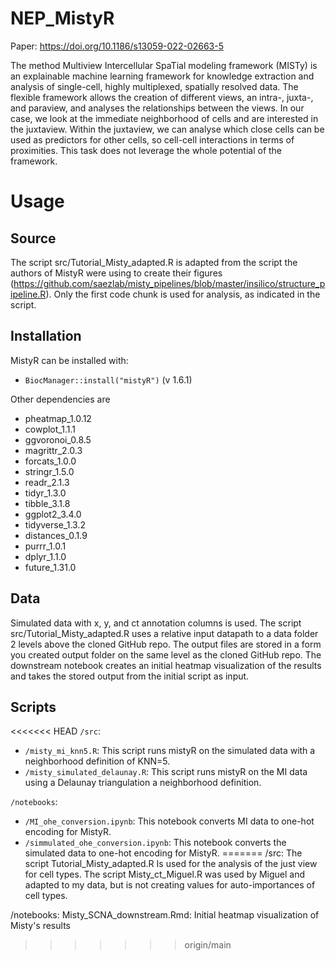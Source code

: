 # NEP_MistyR

Paper: https://doi.org/10.1186/s13059-022-02663-5

The method Multiview Intercellular SpaTial modeling framework (MISTy) is an explainable machine learning framework for knowledge extraction and analysis of single-cell, highly multiplexed, spatially resolved data. The flexible framework allows the creation of different views, an intra-, juxta-, and paraview, and analyses the relationships between the views. In our case, we look at the immediate neighborhood of cells and are interested in the juxtaview. Within the juxtaview, we can analyse which close cells can be used as predictors for other cells, so cell-cell interactions in terms of proximities. This task does not leverage the whole potential of the framework.

# Usage

## Source

The script src/Tutorial_Misty_adapted.R is adapted from the script the authors of MistyR were using to create their figures (https://github.com/saezlab/misty_pipelines/blob/master/insilico/structure_pipeline.R). Only the first code chunk is used for analysis, as indicated in the script.

## Installation

MistyR can be installed with: 
- `BiocManager::install("mistyR")` (v 1.6.1)

Other dependencies are 
- pheatmap_1.0.12 
- cowplot_1.1.1 
- ggvoronoi_0.8.5
- magrittr_2.0.3
- forcats_1.0.0
- stringr_1.5.0
- readr_2.1.3
- tidyr_1.3.0
- tibble_3.1.8
- ggplot2_3.4.0
- tidyverse_1.3.2
- distances_0.1.9
- purrr_1.0.1
- dplyr_1.1.0
- future_1.31.0

## Data

Simulated data with x, y, and ct annotation columns is used. The script src/Tutorial_Misty_adapted.R uses a relative input datapath to a data folder 2 levels above the cloned GitHub repo. The output files are stored in a form you created output folder on the same level as the cloned GitHub repo. The downstream notebook creates an initial heatmap visualization of the results and takes the stored output from the initial script as input.

## Scripts

<<<<<<< HEAD
`/src`:
- `/misty_mi_knn5.R`: This script runs mistyR on the simulated data with a neighborhood definition of KNN=5.
- `/misty_simulated_delaunay.R`: This script runs mistyR on the MI data using a Delaunay triangulation a neighborhood definition.

`/notebooks`:
- `/MI_ohe_conversion.ipynb`: This notebook converts MI data to one-hot encoding for MistyR.
- `/simmulated_ohe_conversion.ipynb`: This notebook converts the simulated data to one-hot encoding for MistyR. 
=======
/src: The script Tutorial_Misty_adapted.R Is used for the analysis of the just view for cell types. The script Misty_ct_Miguel.R was used by Miguel and adapted to my data, but is not creating values for auto-importances of cell types.

/notebooks: Misty_SCNA_downstream.Rmd: Initial heatmap visualization of Misty's results
>>>>>>> origin/main
